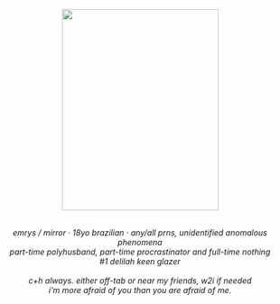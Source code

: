 <p align="center"><img src="https://64.media.tumblr.com/b356dfcbd1d7cf03ad6d75f85366ff20/22e10f5b8d581e5b-8a/s2048x3072/aef6801536d3df115b307392ef53d28836d5ac3b.jpg" class="fr-fic fr-dib fr-fil" width="277" height="356.828"></p>

<p align="center">
	<br><em>emrys / mirror &middot; 18yo brazilian &middot; any/all prns, unidentified anomalous phenomena<br>part-time polyhusband, part-time procrastinator and full-time nothing<br>#1 delilah keen glazer<br><br></em><em>c+h always. either off-tab or near my friends, w2i if needed</em>
	<br><em>i&#39;m more afraid of you than you are afraid of me.</em></p>
